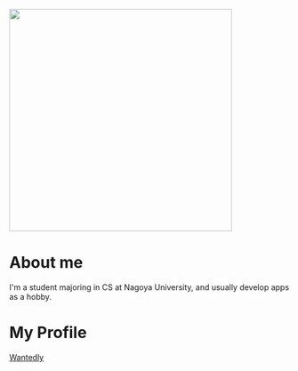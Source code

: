 <p align="left">
  <a href="https://github.com/anuraghazra/github-readme-stats">
    <img src="https://github-readme-stats.vercel.app/api?username=taichone&theme=radical&border_radius=10" width="400" />
  </a>
</p>

# About me
I'm a student majoring in CS at Nagoya University, and usually develop apps as a hobby.

# My Profile
[Wantedly](https://www.wantedly.com/id/miki_taichi)

<!--
# Products
### Plasta (iOS, iPadOS)
A Simulation App that visualizes individual skills like a baseball game.  
<div>
  <a href="https://apps.apple.com/app/id6478379835">
      <img src="https://is1-ssl.mzstatic.com/image/thumb/Purple112/v4/6e/63/d0/6e63d0d0-5074-de91-faa5-ca0a7815af39/AppIcon-0-0-1x_U007epad-0-P3-85-220.png/460x0w.webp" alt="AppStore" height="100"/>
  </a>
</div>

### Taimer (iOS, iPadOS)
A Pomodoro Timer App that can start breaks manually, not just automatically.  
<div>
  <a href="https://apps.apple.com/jp/app/taimer-ずっと集中できるシンプルなタイマー/id1611016284">
      <img src="https://is1-ssl.mzstatic.com/image/thumb/Purple122/v4/c7/95/2a/c7952ac6-fe7b-bc0d-124b-d0f60c42c76b/AppIcon-0-1x_U007emarketing-0-7-0-85-220.png/460x0w.webp" alt="AppStore" height="100"/>
  </a>
</div>
-->

<!--
# My Skills
### iOS
<div>
  <a href="https://developer.apple.com/documentation/swift" style="display: inline-block">
      <img src="https://github.com/Taichone/Taichone/assets/86025871/c535a170-db3c-44dc-bca9-75c586f994cb" alt="Swift" height="100"/>
  </a>
  <a href="https://developer.apple.com/documentation/swiftui" style="display: inline-block">
      <img src="https://github.com/Taichone/Taichone/assets/86025871/62f7a4b4-d5bf-47fe-b591-ec01b1c845ff" alt="SwiftUI" height="100"/>
  </a>
  <a href="https://developer.apple.com/documentation/uikit" style="display: inline-block">
      <img src="https://github.com/Taichone/Taichone/assets/86025871/b48e4351-c4c4-4a30-974d-06783625603a" alt="UIKit" height="100"/>
  </a>
</div>

### Natural Language Processing
<div>
  <a href="https://www.python.org/" style="display: inline-block">
      <img src="https://github.com/Taichone/Taichone/assets/86025871/66bd4fed-69aa-4901-945e-d74dd134030c" alt="Python" height="100"/>
  </a>
  <a href="https://colab.research.google.com/" style="display: inline-block">
      <img src="https://github.com/Taichone/Taichone/assets/86025871/cd0614b5-3084-4674-869b-7729aff1ffca" alt="Google Colaboratory" height="100"/>
  </a>
  <a href="https://huggingface.co/docs/transformers/ja/model_doc/bert" style="display: inline-block">
      <img src="https://github.com/Taichone/Taichone/assets/86025871/a31ff01f-45ec-4354-b124-06adfbe0146a" alt="BERT" height="100"/>
  </a>
</div>


### Others
<div>
  <a href="https://www.iso.org/standard/74528.html" style="display: inline-block">
      <img src="https://github.com/Taichone/Taichone/assets/86025871/a5be4c3c-42f0-4f47-b3bd-357878ffe586" alt="C" height="100"/>
  </a>
  <a href="https://git-scm.com/" style="display: inline-block">
      <img src="https://github.com/Taichone/Taichone/assets/86025871/a280d3c6-2e32-442c-a7d2-793f38790680" alt="git" height="100"/>
  </a>
  <a href="https://github.com/" style="display: inline-block">
      <img src="https://github.com/Taichone/Taichone/assets/86025871/29b3054f-8913-4f73-baa4-d514bc688bd1" alt="GitHub" height="100"/>
  </a>
</div>
-->

